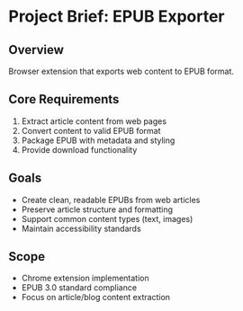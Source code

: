 # Project Brief: EPUB Exporter

## Overview
Browser extension that exports web content to EPUB format.

## Core Requirements
1. Extract article content from web pages
2. Convert content to valid EPUB format
3. Package EPUB with metadata and styling
4. Provide download functionality

## Goals
- Create clean, readable EPUBs from web articles
- Preserve article structure and formatting
- Support common content types (text, images)
- Maintain accessibility standards

## Scope
- Chrome extension implementation
- EPUB 3.0 standard compliance
- Focus on article/blog content extraction
